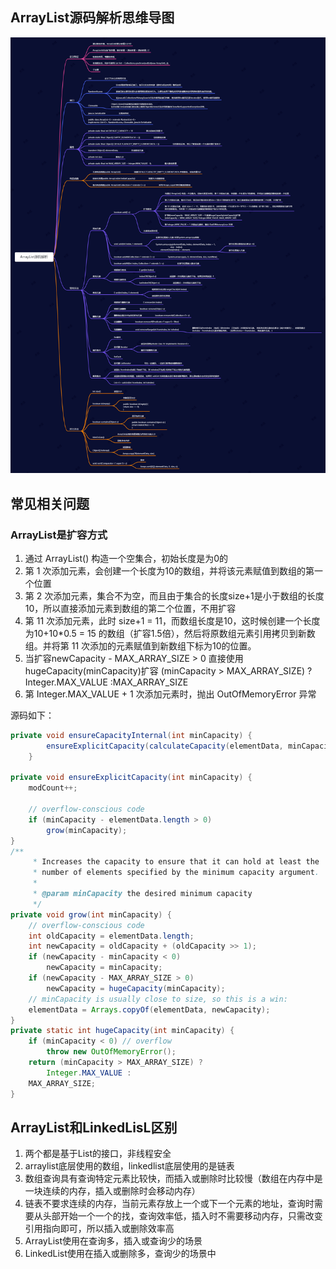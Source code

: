## **ArrayList源码解析思维导图**

<img src="ArrayList.png" alt="ArrayList源码思维导图" style="zoom:200%;" />

## **常见相关问题**

### ArrayList是扩容方式

1. 通过 ArrayList() 构造一个空集合，初始长度是为0的
2. 第 1 次添加元素，会创建一个长度为10的数组，并将该元素赋值到数组的第一个位置
3. 第 2 次添加元素，集合不为空，而且由于集合的长度size+1是小于数组的长度10，所以直接添加元素到数组的第二个位置，不用扩容
4. 第 11 次添加元素，此时 size+1 = 11，而数组长度是10，这时候创建一个长度为10+10*0.5 = 15 的数组（扩容1.5倍），然后将原数组元素引用拷贝到新数组。并将第 11 次添加的元素赋值到新数组下标为10的位置。
5. 当扩容newCapacity - MAX_ARRAY_SIZE > 0 直接使用hugeCapacity(minCapacity)扩容 
   (minCapacity > MAX_ARRAY_SIZE) ?Integer.MAX_VALUE :MAX_ARRAY_SIZE
6. 第 Integer.MAX_VALUE + 1 次添加元素时，抛出 OutOfMemoryError 异常

源码如下：

```java
private void ensureCapacityInternal(int minCapacity) {
        ensureExplicitCapacity(calculateCapacity(elementData, minCapacity));
    }

private void ensureExplicitCapacity(int minCapacity) {
    modCount++;

    // overflow-conscious code
    if (minCapacity - elementData.length > 0)
        grow(minCapacity);
}
/**
     * Increases the capacity to ensure that it can hold at least the
     * number of elements specified by the minimum capacity argument.
     *
     * @param minCapacity the desired minimum capacity
     */
private void grow(int minCapacity) {
    // overflow-conscious code
    int oldCapacity = elementData.length;
    int newCapacity = oldCapacity + (oldCapacity >> 1);
    if (newCapacity - minCapacity < 0)
        newCapacity = minCapacity;
    if (newCapacity - MAX_ARRAY_SIZE > 0)
        newCapacity = hugeCapacity(minCapacity);
    // minCapacity is usually close to size, so this is a win:
    elementData = Arrays.copyOf(elementData, newCapacity);
}
private static int hugeCapacity(int minCapacity) {
    if (minCapacity < 0) // overflow
        throw new OutOfMemoryError();
    return (minCapacity > MAX_ARRAY_SIZE) ?
        Integer.MAX_VALUE :
    MAX_ARRAY_SIZE;
}
```

## ArrayList和LinkedLisL区别

1. 两个都是基于List的接口，非线程安全
2. arraylist底层使用的数组，linkedlist底层使用的是链表
3. 数组查询具有查询特定元素比较快，而插入或删除时比较慢（数组在内存中是一块连续的内存，插入或删除时会移动内存）
4. 链表不要求连续的内存，当前元素存放上一个或下一个元素的地址，查询时需要从头部开始一个一个的找，查询效率低，插入时不需要移动内存，只需改变引用指向即可，所以插入或删除效率高
5. ArrayList使用在查询多，插入或查询少的场景
6. LinkedList使用在插入或删除多，查询少的场景中